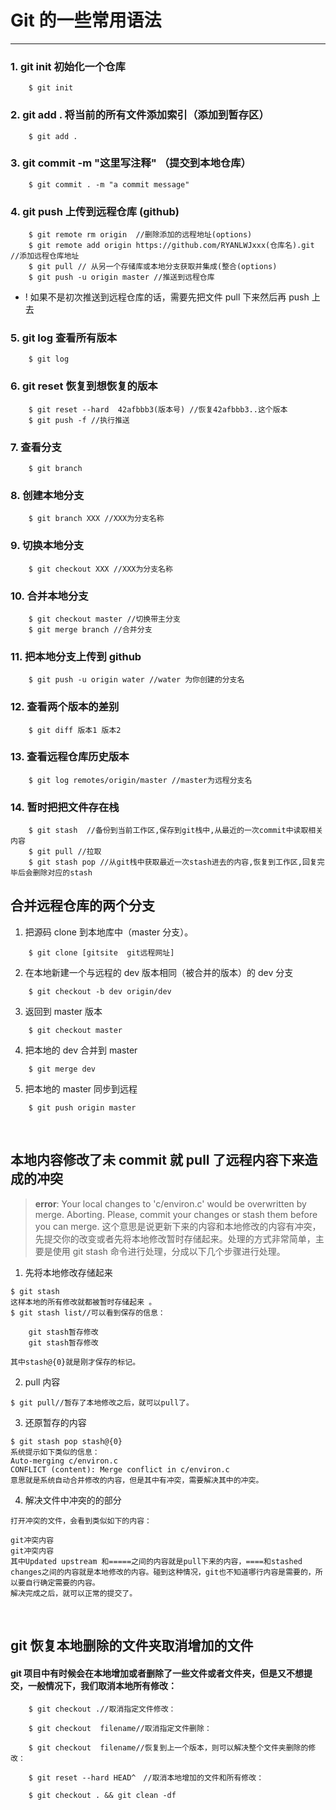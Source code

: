 # Git 的一些常用语法

****

### 1. git init 初始化一个仓库

```
    $ git init
```

### 2. git add . 将当前的所有文件添加索引（添加到暂存区）

```
    $ git add .
```

### 3. git commit -m "这里写注释" （提交到本地仓库）

```
    $ git commit . -m "a commit message"
```

### 4. git push 上传到远程仓库 (github)

```
    $ git remote rm origin  //删除添加的远程地址(options)
    $ git remote add origin https://github.com/RYANLWJxxx(仓库名).git //添加远程仓库地址
    $ git pull // 从另一个存储库或本地分支获取并集成(整合(options)
    $ git push -u origin master //推送到远程仓库
```

- ! 如果不是初次推送到远程仓库的话，需要先把文件 pull 下来然后再 push 上去

### 5. git log 查看所有版本

```
    $ git log
```

### 6. git reset 恢复到想恢复的版本

```
    $ git reset --hard  42afbbb3(版本号) //恢复42afbbb3..这个版本
    $ git push -f //执行推送
```

### 7. 查看分支

```
    $ git branch
```

### 8. 创建本地分支

```
    $ git branch XXX //XXX为分支名称
```

### 9. 切换本地分支

```
    $ git checkout XXX //XXX为分支名称
```

### 10. 合并本地分支

```
    $ git checkout master //切换带主分支
    $ git merge branch //合并分支
```

### 11. 把本地分支上传到 github

```
    $ git push -u origin water //water 为你创建的分支名
```

### 12. 查看两个版本的差别

```
    $ git diff 版本1 版本2
```

### 13. 查看远程仓库历史版本

```
    $ git log remotes/origin/master //master为远程分支名
```

### 14. 暂时把把文件存在栈

```
    $ git stash  //备份到当前工作区,保存到git栈中,从最近的一次commit中读取相关内容
    $ git pull //拉取
    $ git stash pop //从git栈中获取最近一次stash进去的内容,恢复到工作区,回复完毕后会删除对应的stash
```

## 合并远程仓库的两个分支

1. 把源码 clone 到本地库中（master 分支）。

```
    $ git clone [gitsite  git远程网址]
```

2. 在本地新建一个与远程的 dev 版本相同（被合并的版本）的 dev 分支

```
    $ git checkout -b dev origin/dev
```

3. 返回到 master 版本

```
    $ git checkout master
```

4. 把本地的 dev 合并到 master

```
    $ git merge dev
```

5. 把本地的 master 同步到远程

```
    $ git push origin master
```

<br/>

## 本地内容修改了未 commit 就 pull 了远程内容下来造成的冲突

> **error**: Your local changes to 'c/environ.c' would be overwritten by merge.  Aborting.
Please, commit your changes or stash them before you can merge.
这个意思是说更新下来的内容和本地修改的内容有冲突，先提交你的改变或者先将本地修改暂时存储起来。处理的方式非常简单，主要是使用 git stash 命令进行处理，分成以下几个步骤进行处理。

1. 先将本地修改存储起来

```
$ git stash
这样本地的所有修改就都被暂时存储起来 。
$ git stash list//可以看到保存的信息：

    git stash暂存修改
    git stash暂存修改

其中stash@{0}就是刚才保存的标记。
```

2. pull 内容

```
$ git pull//暂存了本地修改之后，就可以pull了。
```

3. 还原暂存的内容

```
$ git stash pop stash@{0}
系统提示如下类似的信息：
Auto-merging c/environ.c
CONFLICT (content): Merge conflict in c/environ.c
意思就是系统自动合并修改的内容，但是其中有冲突，需要解决其中的冲突。
```

4. 解决文件中冲突的的部分

```
打开冲突的文件，会看到类似如下的内容：

git冲突内容
git冲突内容
其中Updated upstream 和=====之间的内容就是pull下来的内容，====和stashed changes之间的内容就是本地修改的内容。碰到这种情况，git也不知道哪行内容是需要的，所以要自行确定需要的内容。
解决完成之后，就可以正常的提交了。
```

<br/>

## git 恢复本地删除的文件夹取消增加的文件

#### git 项目中有时候会在本地增加或者删除了一些文件或者文件夹，但是又不想提交，一般情况下，我们取消本地所有修改：

```
    $ git checkout .//取消指定文件修改：

    $ git checkout  filename//取消指定文件删除：

    $ git checkout  filename//恢复到上一个版本，则可以解决整个文件夹删除的修改：

    $ git reset --hard HEAD^　//取消本地增加的文件和所有修改：

    $ git checkout . && git clean -df
```

